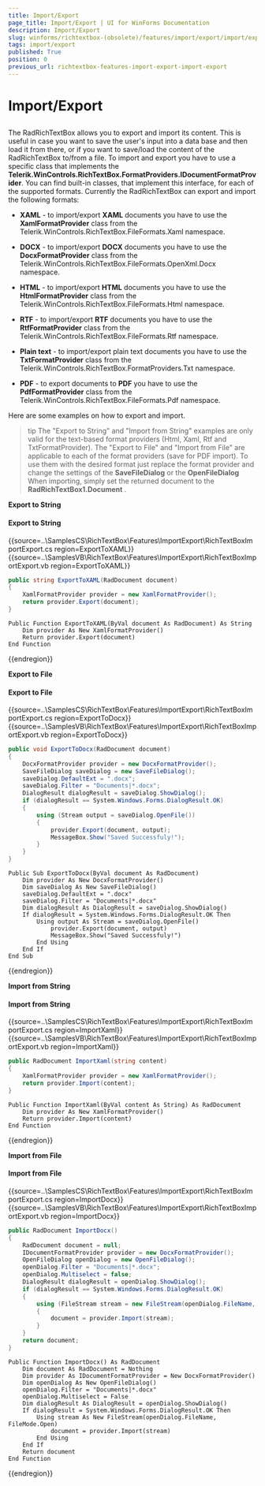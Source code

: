 ```yaml
---
title: Import/Export
page_title: Import/Export | UI for WinForms Documentation
description: Import/Export
slug: winforms/richtextbox-(obsolete)/features/import/export/import/export
tags: import/export
published: True
position: 0
previous_url: richtextbox-features-import-export-import-export
---
```


# Import/Export



## 

The RadRichTextBox allows you to export and import its content. This is useful in case you want to save the user's input into a data base and then load it from there, or if you want to save/load the content of the RadRichTextBox to/from a file. To import and export you have to use a specific class that implements the __Telerik.WinControls.RichTextBox.FormatProviders.IDocumentFormatProvider__. You can find built-in classes, that implement this interface, for each of the supported formats. Currently the RadRichTextBox can export and import the following formats:

* __XAML__ - to import/export __XAML__ documents you have to use the __XamlFormatProvider__ class from the Telerik.WinControls.RichTextBox.FileFormats.Xaml namespace.

* __DOCX__ - to import/export __DOCX__ documents you have to use the __DocxFormatProvider__ class from the Telerik.WinControls.RichTextBox.FileFormats.OpenXml.Docx namespace.

* __HTML__ - to import/export __HTML__ documents you have to use the __HtmlFormatProvider__ class from the Telerik.WinControls.RichTextBox.FileFormats.Html namespace.

* __RTF__ - to import/export __RTF__ documents you have to use the __RtfFormatProvider__ class from the Telerik.WinControls.RichTextBox.FileFormats.Rtf namespace.

* __Plain text__ - to import/export plain text documents you have to use the __TxtFormatProvider__ class from the Telerik.WinControls.RichTextBox.FormatProviders.Txt namespace.

* __PDF__ - to export documents to __PDF__ you have to use the __PdfFormatProvider__ class from the Telerik.WinControls.RichTextBox.FileFormats.Pdf namespace.

Here are some examples on how to export and import.

>tip The "Export to String" and "Import from String" examples are only valid for the text-based format providers (Html, Xaml, Rtf and TxtFormatProvider). The "Export to File" and "Import from File" are applicable to each of the format providers (save for PDF import). To use them with the desired format just replace the format provider and change the settings of the __SaveFileDialog__ or the __OpenFileDialog__ When importing, simply set the returned document to the __RadRichTextBox1.Document__ .
>

__Export to String__

#### Export to String

{{source=..\SamplesCS\RichTextBox\Features\ImportExport\RichTextBoxImportExport.cs region=ExportToXAML}} 
{{source=..\SamplesVB\RichTextBox\Features\ImportExport\RichTextBoxImportExport.vb region=ExportToXAML}} 

````C#
public string ExportToXAML(RadDocument document)
{
    XamlFormatProvider provider = new XamlFormatProvider();
    return provider.Export(document);
}

````
````VB.NET
Public Function ExportToXAML(ByVal document As RadDocument) As String
    Dim provider As New XamlFormatProvider()
    Return provider.Export(document)
End Function

````

{{endregion}}

__Export to File__

#### Export to File

{{source=..\SamplesCS\RichTextBox\Features\ImportExport\RichTextBoxImportExport.cs region=ExportToDocx}} 
{{source=..\SamplesVB\RichTextBox\Features\ImportExport\RichTextBoxImportExport.vb region=ExportToDocx}} 

````C#
public void ExportToDocx(RadDocument document)
{
    DocxFormatProvider provider = new DocxFormatProvider();
    SaveFileDialog saveDialog = new SaveFileDialog();
    saveDialog.DefaultExt = ".docx";
    saveDialog.Filter = "Documents|*.docx";
    DialogResult dialogResult = saveDialog.ShowDialog();
    if (dialogResult == System.Windows.Forms.DialogResult.OK)
    {
        using (Stream output = saveDialog.OpenFile())
        {
            provider.Export(document, output);
            MessageBox.Show("Saved Successfuly!");
        }
    }
}

````
````VB.NET
Public Sub ExportToDocx(ByVal document As RadDocument)
    Dim provider As New DocxFormatProvider()
    Dim saveDialog As New SaveFileDialog()
    saveDialog.DefaultExt = ".docx"
    saveDialog.Filter = "Documents|*.docx"
    Dim dialogResult As DialogResult = saveDialog.ShowDialog()
    If dialogResult = System.Windows.Forms.DialogResult.OK Then
        Using output As Stream = saveDialog.OpenFile()
            provider.Export(document, output)
            MessageBox.Show("Saved Successfuly!")
        End Using
    End If
End Sub

````

{{endregion}}

__Import from String__

#### Import from String

{{source=..\SamplesCS\RichTextBox\Features\ImportExport\RichTextBoxImportExport.cs region=ImportXaml}} 
{{source=..\SamplesVB\RichTextBox\Features\ImportExport\RichTextBoxImportExport.vb region=ImportXaml}} 

````C#
public RadDocument ImportXaml(string content)
{
    XamlFormatProvider provider = new XamlFormatProvider();
    return provider.Import(content);
}

````
````VB.NET
Public Function ImportXaml(ByVal content As String) As RadDocument
    Dim provider As New XamlFormatProvider()
    Return provider.Import(content)
End Function

````

{{endregion}} 

__Import from File__

#### Import from File

{{source=..\SamplesCS\RichTextBox\Features\ImportExport\RichTextBoxImportExport.cs region=ImportDocx}} 
{{source=..\SamplesVB\RichTextBox\Features\ImportExport\RichTextBoxImportExport.vb region=ImportDocx}} 

````C#
public RadDocument ImportDocx()
{
    RadDocument document = null;
    IDocumentFormatProvider provider = new DocxFormatProvider();
    OpenFileDialog openDialog = new OpenFileDialog();
    openDialog.Filter = "Documents|*.docx";
    openDialog.Multiselect = false;
    DialogResult dialogResult = openDialog.ShowDialog();
    if (dialogResult == System.Windows.Forms.DialogResult.OK)
    {
        using (FileStream stream = new FileStream(openDialog.FileName, FileMode.Open))
        {
            document = provider.Import(stream);
        }
    }
    return document;
}

````
````VB.NET
Public Function ImportDocx() As RadDocument
    Dim document As RadDocument = Nothing
    Dim provider As IDocumentFormatProvider = New DocxFormatProvider()
    Dim openDialog As New OpenFileDialog()
    openDialog.Filter = "Documents|*.docx"
    openDialog.Multiselect = False
    Dim dialogResult As DialogResult = openDialog.ShowDialog()
    If dialogResult = System.Windows.Forms.DialogResult.OK Then
        Using stream As New FileStream(openDialog.FileName, FileMode.Open)
            document = provider.Import(stream)
        End Using
    End If
    Return document
End Function

````

{{endregion}}